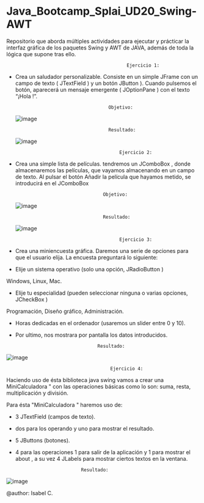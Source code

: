 # Java_Bootcamp_Splai_UD20_Swing-AWT
Repositorio que aborda múltiples actividades para ejecutar y prácticar la interfaz gráfica de los paquetes Swing y AWT de JAVA, además de toda la lógica que supone tras ello.


                                                Ejercicio 1:


- Crea un saludador personalizable. Consiste en un simple JFrame con un campo de
  texto ( JTextField ) y un botón JButton ). Cuando pulsemos el botón, aparecerá un
  mensaje emergente ( JOptionPane ) con el texto “¡Hola <texto escrito en el campo
  de texto>!”.
  
  
                                        Objetivo:
  
  
  ![image](https://user-images.githubusercontent.com/36207623/154338274-91453ee8-6bfd-4298-9154-70b88cd4b484.png)

                                        Resultado:
  
  
  ![image](https://user-images.githubusercontent.com/36207623/154338435-f1689bce-cb93-4125-81cf-0dba34eda03e.png)

  
  
                                            Ejercicio 2:
  
  
- Crea una simple lista de películas. tendremos un JComboBox , donde
  almacenaremos las películas, que vayamos almacenando en un campo de texto.
  Al pulsar el botón Añadir la película que hayamos metido, se introducirá en el
  JComboBox
  
  
                                      Objetivo:
  
  ![image](https://user-images.githubusercontent.com/36207623/154338720-abc9be32-0be0-4c8f-82fc-558656510c82.png)

  
                                      Resultado:
  
  
  ![image](https://user-images.githubusercontent.com/36207623/154338974-2339ae50-66a6-4e08-a179-0d7acbb7926b.png)
  
  
  
                                            Ejercicio 3:
  
  
 -  Crea una miniencuesta gráfica. Daremos una serie de opciones para que el usuario
    elija. La encuesta preguntará lo siguiente:

 -  Elije un sistema operativo (solo una opción, JRadioButton )

  Windows, Linux, Mac.

 -  Elije tu especialidad (pueden seleccionar ninguna o varias opciones, JCheckBox )

  Programación, Diseño gráfico, Administración.
  
 -  Horas dedicadas en el ordenador (usaremos un slider entre 0 y 10).
  
 -  Por ultimo, nos mostrara por pantalla los datos introducidos.
  
  
                                      Resultado:
  
  
  ![image](https://user-images.githubusercontent.com/36207623/154340049-05ccaa91-0e5c-48f0-8894-cac991426da7.png)

  
                                          Ejercicio 4:
  
  
  Haciendo uso de ésta biblioteca java swing vamos a crear una
  MiniCalculadora " con las operaciones básicas como lo son: suma, resta,
  multiplicación y división.

  Para ésta "MiniCalculadora " haremos uso de:
  
  - 3 JTextField (campos de texto).
  - dos para los operando y uno para mostrar el resultado.
  - 5 JButtons (botones).
  - 4 para las operaciones 1 para salir de la aplicación y 1 para mostrar el about ,
    a su vez 4 JLabels para mostrar ciertos textos en la ventana.
  
                                Resultado:
  
  ![image](https://user-images.githubusercontent.com/36207623/154340587-39b02453-8c17-49fa-aa5c-d3206e711c4a.png)
  
  
  
  @author: Isabel C.
